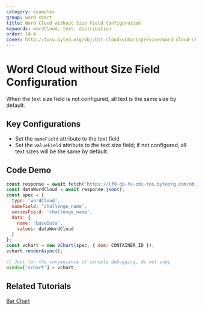 ```yaml
---
category: examples
group: word chart
title: Word Cloud without Size Field Configuration
keywords: wordCloud, text, distribution
order: 14-4
cover: http://tosv.byted.org/obj/bit-cloud/vchart/preview/word-cloud-chart/word-cloud-no-valueField.png
---
```


# Word Cloud without Size Field Configuration

When the text size field is not configured, all text is the same size by default.

## Key Configurations

- Set the `nameField` attribute to the text field
- Set the `valueField` attribute to the text size field; if not configured, all text sizes will be the same by default.

## Code Demo

```javascript livedemo
const response = await fetch('https://lf9-dp-fe-cms-tos.byteorg.com/obj/bit-cloud/data-wordcloud.json');
const dataWordCloud = await response.json();
const spec = {
  type: 'wordCloud',
  nameField: 'challenge_name',
  seriesField: 'challenge_name',
  data: {
    name: 'baseData',
    values: dataWordCloud
  }
};
const vchart = new VChart(spec, { dom: CONTAINER_ID });
vchart.renderAsync();

// Just for the convenience of console debugging, do not copy
window['vchart'] = vchart;
```

## Related Tutorials

[Bar Chart](link)
